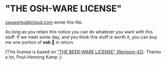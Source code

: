 # "THE OSH-WARE LICENSE"

<uwussimo@icloud.com> wrote this file.

As long as you retain this notice you can do whatever you want
with this stuff. If we meet some day, and you think this stuff
is worth it, you can buy me one portion of **osh 🍚** in return.

(This license is based on ["THE BEER-WARE LICENSE" (Revision 42)].
 Thanks a lot, Poul-Henning Kamp ;)

["THE BEER-WARE LICENSE" (Revision 42)]: https://people.freebsd.org/~phk/
